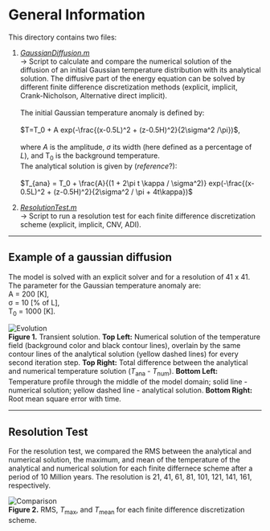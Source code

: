 # General Information

This directory contains two files: 

1. [*GaussianDiffusion.m*](https://github.com/LukasFuchs/FDCSGm/blob/main/Benchmark/GaussDiffusion/GausschenDiffusion.m)<br>
   -> Script to calculate and compare the numerical solution of the diffusion of an initial Gaussian temperature distribution with its analytical solution. The diffusive part of the energy equation can be solved by different finite difference discretization methods (explicit, implicit, Crank-Nicholson, Alternative direct implicit).<br><br>
   The initial Gaussian temperature anomaly is defined by: <br><br>
   $T=T_0 + A exp(-\frac{(x-0.5L)^2 + (z-0.5H)^2}{2\sigma^2 /\pi})$,<br><br>
   where *A* is the amplitude, *σ* its width (here defined as a percentage of *L*), and T<sub>0</sub> is the background temperature. <br>
   The analytical solution is given by (*reference*?):<br><br>
   $T_{ana} = T_0 + \frac{A}{(1 + 2\pi t \kappa / \sigma^2)} exp(-\frac{(x-0.5L)^2 + (z-0.5H)^2}{2\sigma^2 / \pi + 4t\kappa})$<br>

2. [*ResolutionTest.m*](https://github.com/LukasFuchs/FDCSGm/blob/main/Benchmark/GaussDiffusion/ResolutionTest.m)<br>
   -> Script to run a resolution test for each finite difference discretization scheme (explicit, implicit, CNV, ADI).

------------------------------------------------------------------------

## Example of a gaussian diffusion 

The model is solved with an explicit solver and for a resolution of 41 x 41. <br>
The parameter for the Gaussian temperature anomaly are: <br> 
A = 200 [K], <br>
σ = 10 [% of L], <br>
T<sub>0</sub> = 1000 [K]. <br>

![Evolution](https://github.com/LukasFuchs/FDCSGm/assets/25866942/3cff6778-028d-48ce-b63d-7afff14b8c2c)<br>
**Figure 1.** Transient solution. **Top Left:** Numerical solution of the temperature field (background color and black contour lines), overlain by the same contour lines of the analytical solution (yellow dashed lines) for every second iteration step. **Top Right:** Total difference between the analytical and numerical temperature solution (*T*<sub>ana</sub> - *T*<sub>num</sub>). **Bottom Left:** Temperature profile through the middle of the model domain; solid line - numerical solution; yellow dashed line - analytical solution. **Bottom Right:** Root mean square error with time. 

--------------------------------------------------------------

## Resolution Test

For the resolution test, we compared the RMS between the analytical and numerical solution, the maximum, and mean of the temperature of the analytical and numerical solution for each finite differnece scheme after a period of 10 Million years. The resolution is 21, 41, 61, 81, 101, 121, 141, 161, respectively.

![Comparison](https://github.com/LukasFuchs/FDCSGm/assets/25866942/b4bfe7a0-96e1-43b5-8656-02269bf06e67)<br>
**Figure 2.** RMS, *T*<sub>max</sub>, and *T*<sub>mean</sub> for each finite difference discretization scheme. 

